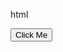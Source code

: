 html
<!DOCTYPE html>
<html lang="en">
<head>
  <meta charset="UTF-8">
  <meta name="viewport" content="width=device-width, initial-scale=1.0">
  <title>Execute Function on Button Click</title>
</head>
<body>
  <button id="executeButton">Click Me</button>

  <script>
    const HPP_API_URL = `${window.location.origin}/${BPSystem?.organization}/hostedPayments/1.0`;

    const getHppSecurityToken = async () => {
      const requestUrl = `${HPP_API_URL}/authenticate-session`;

      return fetch(requestUrl, {
        headers: { 'Content-Type': 'application/json', sessionid: BPSystem.sessionId },
        method: 'POST',
        body: JSON.stringify({
          sessionId: BPSystem.sessionId,
        }),
      })
        .then(response => response.json())
        .then(response => response?.accessToken?.content)
        .catch(() => undefined);
    };

    document.getElementById('executeButton').addEventListener('click', async function() {
      const securityToken = 'eyJhbGciOiJSUzI1NiJ9.eyJ0eXBlIjoiVVNFUiIsIm9yZ05hbWUiOiJub29ubGlnaHRfZGV2IiwiZW52aXJvbm1lbnRJZCI6IjA5NjYwMmFhLWEwMzMtNGRhZC04MTVkLTc1NDEwNWRiZjZmYyIsImlkZW50aXR5IjoiNDNERjExMkY5ODQxQkMxRjQxM0YiLCJzZXNzaW9uSWQiOiJQZlBXdXh4Uk1yU1hhdFN2SmJCUk5nbFVaRVBNd0xJRWRGc0xlUExzIiwidXNlcklkIjoiMTU2MDY5IiwidXNlcm5hbWUiOiJicC5hcGkudXNlciIsInR0bCI6MTUsInRva2VuVHlwZSI6IkFDQ0VTUyIsImlhdCI6MTczMzg1OTM2NSwiZXhwIjoxNzMzODYwMjY1fQ.lLmFtbvNocc0AMmROnNVJ4g0uV0AXTTh12kqdcN8_UJvRge8d7IYCRKeM16KVuPwk0XsF1vVXefYKlBTNO1lFESbyqQEXtoeZ2627tZpocB8yiHExJpdrAjmB4iNuIP9yGD3o06Q08oTbLeirI6WvEXVFZj1XHH73EyXfvFA5B8TH-pR-YAxkqVfXAk1isH7rut4xl-Szaf4Uft83bYnD8I1uursisGCNaRrav6yhpP84XRJS2PVf1jcRLd7weDjtgafowizZo4dGOc5WcM59dau3CmpBNAseuIOu42GQrUB2-euMCkLFJeSs3cov55-kKnXyqXZoAwCQ0XP3-aJpQ';
      //await getHppSecurityToken();
      const script = document.createElement('script');
      script.src = "https://cdn.aws.billingplatform.com/hosted-payments-ui@release/lib.js";
      document.body.append(script);
      script.onload = function () {
        HostedPayments.renderPaymentForm({
          /** Required parameters: */
          targetSelector: 'body',
          amount: 100,
          environmentId: '096602aa-a033-4dad-815d-754105dbf6fc',
          billingProfileId: '1ba91f19-61f9-1c28-e063-ee043c0a3abe',
          paymentGateways: ['Adyen_CC', 'Adyen_DD'],
          apiUrl: "https://sandbox.billingplatform.com/noonlight_dev/hostedPayments/1.0/",
          securityToken: securityToken,
          /** Additional parameters: */
          walletMode: true,
          allowEditPrice: true,
          fullName: 'John',
          state: 'CO'
        });
      };
    });
  </script>
</body>
</html>
